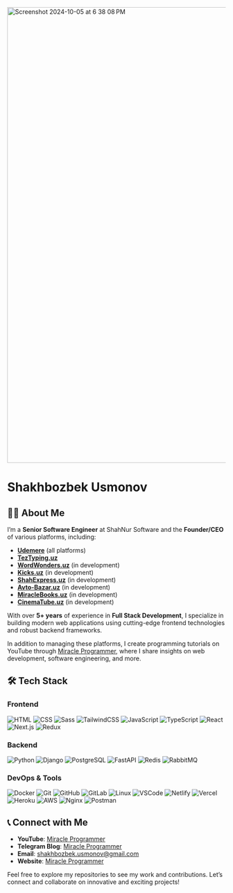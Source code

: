 <img width="1050" alt="Screenshot 2024-10-05 at 6 38 08 PM" src="https://github.com/user-attachments/assets/2b67fe83-dcf8-4797-9e58-f6b4e5c9cda5">

# Shakhbozbek Usmonov

## 👨‍💻 About Me

I’m a **Senior Software Engineer** at ShahNur Software and the **Founder/CEO** of various platforms, including:

- [**Udemere**](https://udemere.uz) (all platforms)
- [**TezTyping.uz**](https://teztyping.uz)
- [**WordWonders.uz**](https://wordwonders.uz) (in development)
- [**Kicks.uz**](https://kicks.uz) (in development)
- [**ShahExpress.uz**](https://shahexpress.uz) (in development)
- [**Avto-Bazar.uz**](https://avto-bazar.uz) (in development)
- [**MiracleBooks.uz**](https://miraclebooks.uz) (in development)
- [**CinemaTube.uz**](https://cinematube.uz) (in development)

With over **5+ years** of experience in **Full Stack Development**, I specialize in building modern web applications using cutting-edge frontend technologies and robust backend frameworks.

In addition to managing these platforms, I create programming tutorials on YouTube through [Miracle Programmer](https://www.youtube.com/@miracleprogrammer), where I share insights on web development, software engineering, and more.

## 🛠️ Tech Stack

### Frontend
![HTML](https://skillicons.dev/icons?i=html)
![CSS](https://skillicons.dev/icons?i=css)
![Sass](https://skillicons.dev/icons?i=sass)
![TailwindCSS](https://skillicons.dev/icons?i=tailwind)
![JavaScript](https://skillicons.dev/icons?i=js)
![TypeScript](https://skillicons.dev/icons?i=ts)
![React](https://skillicons.dev/icons?i=react)
![Next.js](https://skillicons.dev/icons?i=nextjs)
![Redux](https://skillicons.dev/icons?i=redux)

### Backend
![Python](https://skillicons.dev/icons?i=py)
![Django](https://skillicons.dev/icons?i=django)
![PostgreSQL](https://skillicons.dev/icons?i=postgres)
![FastAPI](https://skillicons.dev/icons?i=fastapi)
![Redis](https://skillicons.dev/icons?i=redis)
![RabbitMQ](https://skillicons.dev/icons?i=rabbitmq)

### DevOps & Tools
![Docker](https://skillicons.dev/icons?i=docker)
![Git](https://skillicons.dev/icons?i=git)
![GitHub](https://skillicons.dev/icons?i=github)
![GitLab](https://skillicons.dev/icons?i=gitlab)
![Linux](https://skillicons.dev/icons?i=kali)
![VSCode](https://skillicons.dev/icons?i=vscode)
![Netlify](https://skillicons.dev/icons?i=netlify)
![Vercel](https://skillicons.dev/icons?i=vercel)
![Heroku](https://skillicons.dev/icons?i=heroku)
![AWS](https://skillicons.dev/icons?i=aws)
![Nginx](https://skillicons.dev/icons?i=nginx)
![Postman](https://skillicons.dev/icons?i=postman)

## 📞 Connect with Me

- **YouTube**: [Miracle Programmer](https://www.youtube.com/@miracleprogrammer)
- **Telegram Blog**: [Miracle Programmer](https://t.me/miracleprogrammer)
- **Email**: [shakhbozbek.usmonov@gmail.com](mailto:shakhbozbek.usmonov@gmail.com)
- **Website**: [Miracle Programmer](https://miracleprogrammer.com)

Feel free to explore my repositories to see my work and contributions. Let’s connect and collaborate on innovative and exciting projects!
